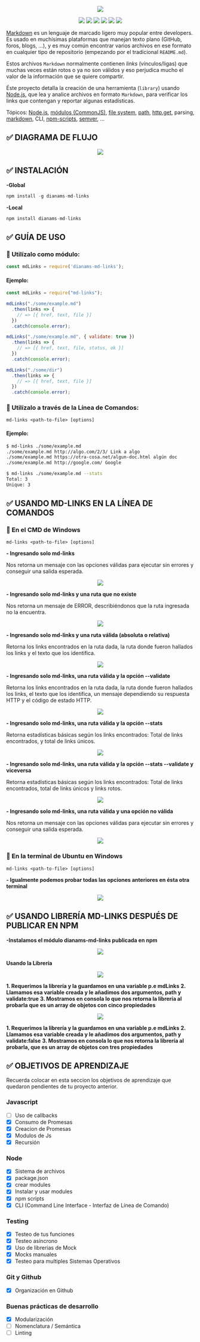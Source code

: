 
<p align="center">
  <img src="./img_readme/md-links1.png">
</p>


<p align="center">
  <img src="https://img.shields.io/github/issues/DianaMS/LIM012-fe-md-links">
  <img src="https://img.shields.io/badge/test--coverage-100%25-green">
  <img src="https://img.shields.io/badge/license-MIT-blue">
  <img src="https://img.shields.io/badge/version-1.0.5-e30052">
  <img src="https://img.shields.io/badge/dependencies-3-ff6347">
  <img src="https://img.shields.io/badge/Unpacked%20Size-200%20kB-ff3815">
  

</p>


[Markdown](https://es.wikipedia.org/wiki/Markdown) es un lenguaje de marcado
ligero muy popular entre developers. Es usado en muchísimas plataformas que
manejan texto plano (GitHub, foros, blogs, ...), y es muy común
encontrar varios archivos en ese formato en cualquier tipo de repositorio
(empezando por el tradicional `README.md`).

Estos archivos `Markdown` normalmente contienen _links_ (vínculos/ligas) que
muchas veces están rotos o ya no son válidos y eso perjudica mucho el valor de
la información que se quiere compartir.

Éste proyecto detalla la creación de una herramienta (`library`) usando [Node.js](https://nodejs.org/),
que lea y analice archivos en formato `Markdown`, para verificar los links que 
contengan y reportar algunas estadísticas.

Tópicos: [Node.js](https://nodejs.org/en/),
[módulos (CommonJS)](https://nodejs.org/docs/latest-v0.10.x/api/modules.html),
[file system](https://nodejs.org/api/fs.html),
[path](https://nodejs.org/api/path.html),
[http.get](https://nodejs.org/api/http.html#http_http_get_options_callback),
parsing,
[markdown](https://daringfireball.net/projects/markdown/syntax), CLI,
[npm-scripts](https://docs.npmjs.com/misc/scripts),
[semver](https://semver.org/), ...


## :white_check_mark: DIAGRAMA DE FLUJO

<p align="center">
  <img src="./img_readme/diagramaFlujo.png">
</p>

## :white_check_mark: INSTALACIÓN

**-Global**
```js
npm install -g dianams-md-links
```

**-Local**
```js
npm install dianams-md-links
```

## :white_check_mark: GUÍA DE USO

### :large_blue_circle: Utilízalo como módulo:

```js
const mdLinks = require('dianams-md-links');
```
#### Ejemplo:

```js
const mdLinks = require("md-links");

mdLinks("./some/example.md")
  .then(links => {
    // => [{ href, text, file }]
  })
  .catch(console.error);

mdLinks("./some/example.md", { validate: true })
  .then(links => {
    // => [{ href, text, file, status, ok }]
  })
  .catch(console.error);

mdLinks("./some/dir")
  .then(links => {
    // => [{ href, text, file }]
  })
  .catch(console.error);
```

### :large_blue_circle: Utilízalo a través de la Línea de Comandos:

`md-links <path-to-file> [options]`

#### Ejemplo:

```sh
$ md-links ./some/example.md
./some/example.md http://algo.com/2/3/ Link a algo
./some/example.md https://otra-cosa.net/algun-doc.html algún doc
./some/example.md http://google.com/ Google
```

```sh
$ md-links ./some/example.md --stats
Total: 3
Unique: 3
```

## :white_check_mark: USANDO MD-LINKS EN LA LÍNEA DE COMANDOS

### :large_blue_circle: En el CMD de Windows

`md-links <path-to-file> [options]`

**- Ingresando solo md-links**

Nos retorna un mensaje con las opciones válidas para ejecutar sin errores y conseguir una salida esperada.

<p align="center">
  <img src="./img_readme/cli1.JPG">
</p>

**- Ingresando solo md-links y una ruta que no existe**

Nos retorna un mensaje de ERROR, describiéndonos que la ruta ingresada no la encuentra.

<p align="center">
  <img src="./img_readme/cli2.JPG">
</p>

**- Ingresando solo md-links y una ruta válida (absoluta o relativa)**

Retorna los links encontrados en la ruta dada, la ruta donde fueron hallados los links y el texto que los identifica.

<p align="center">
  <img src="./img_readme/cli3.JPG">
</p>

**- Ingresando solo md-links, una ruta válida y la opción --validate**

Retorna los links encontrados en la ruta dada, la ruta donde fueron hallados los links, el texto que los identifica, un mensaje dependiendo su respuesta HTTP y el código de estado HTTP.

<p align="center">
  <img src="./img_readme/cli4.JPG">
</p>

**- Ingresando solo md-links, una ruta válida y la opción --stats**

Retorna estadísticas básicas según los links encontrados: Total de links encontrados, y total de links únicos.

<p align="center">
  <img src="./img_readme/cli5.JPG">
</p>

**- Ingresando solo md-links, una ruta válida y la opción --stats --validate y viceversa**

Retorna estadísticas básicas según los links encontrados: Total de links encontrados, total de links únicos y links rotos.

<p align="center">
  <img src="./img_readme/cli6.JPG">
</p>

**- Ingresando solo md-links, una ruta válida y una opción no válida**

Nos retorna un mensaje con las opciones válidas para ejecutar sin errores y conseguir una salida esperada.

<p align="center">
  <img src="./img_readme/cli7.JPG">
</p>

### :large_blue_circle: En la terminal de Ubuntu en Windows

`md-links <path-to-file> [options]`

**- Igualmente podemos probar todas las opciones anteriores en ésta otra terminal**

<p align="center">
  <img src="./img_readme/ubuntu.JPG">
</p>

## :white_check_mark: USANDO LIBRERÍA MD-LINKS DESPUÉS DE PUBLICAR EN NPM

**-Instalamos el módulo dianams-md-links publicada en npm**

<p align="center">
  <img src="./img_readme/npm.JPG">
</p>

**Usando la Librería**

<p align="center">
  <img src="./img_readme/true.JPG">
</p>

**1. Requerimos la librería y la guardamos en una variable p.e mdLinks**
**2. Llamamos esa variable creada y le añadimos dos argumentos, path y validate:true**
**3. Mostramos en consola lo que nos retorna la librería al probarla que es un array de objetos con cinco propiedades**

<p align="center">
  <img src="./img_readme/false.JPG">
</p>

**1. Requerimos la librería y la guardamos en una variable p.e mdLinks**
**2. Llamamos esa variable creada y le añadimos dos argumentos, path y validate:false**
**3. Mostramos en consola lo que nos retorna la librería al probarla, que es un array de objetos con tres propiedades**


## :white_check_mark: OBJETIVOS DE APRENDIZAJE

Recuerda colocar en esta seccion los objetivos de aprendizaje que quedaron 
pendientes de tu proyecto anterior.

### Javascript
- [ ] Uso de callbacks
- [x] Consumo de Promesas
- [x] Creacion de Promesas
- [x] Modulos de Js
- [x] Recursión

### Node
- [x] Sistema de archivos
- [x] package.json
- [x] crear modules
- [x] Instalar y usar modules
- [x] npm scripts
- [x] CLI (Command Line Interface - Interfaz de Línea de Comando)

### Testing
- [x] Testeo de tus funciones
- [x] Testeo asíncrono
- [x] Uso de librerias de Mock
- [x] Mocks manuales
- [x] Testeo para multiples Sistemas Operativos

### Git y Github
- [x] Organización en Github

### Buenas prácticas de desarrollo
- [x] Modularización
- [ ] Nomenclatura / Semántica
- [ ] Linting
